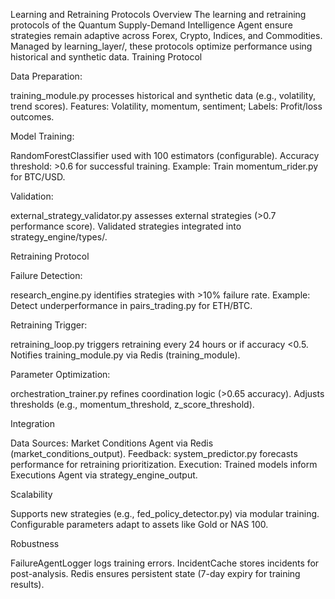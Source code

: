 Learning and Retraining Protocols
Overview
The learning and retraining protocols of the Quantum Supply-Demand Intelligence Agent ensure strategies remain adaptive across Forex, Crypto, Indices, and Commodities. Managed by learning_layer/, these protocols optimize performance using historical and synthetic data.
Training Protocol

Data Preparation:

training_module.py processes historical and synthetic data (e.g., volatility, trend scores).
Features: Volatility, momentum, sentiment; Labels: Profit/loss outcomes.


Model Training:

RandomForestClassifier used with 100 estimators (configurable).
Accuracy threshold: >0.6 for successful training.
Example: Train momentum_rider.py for BTC/USD.


Validation:

external_strategy_validator.py assesses external strategies (>0.7 performance score).
Validated strategies integrated into strategy_engine/types/.



Retraining Protocol

Failure Detection:

research_engine.py identifies strategies with >10% failure rate.
Example: Detect underperformance in pairs_trading.py for ETH/BTC.


Retraining Trigger:

retraining_loop.py triggers retraining every 24 hours or if accuracy <0.5.
Notifies training_module.py via Redis (training_module).


Parameter Optimization:

orchestration_trainer.py refines coordination logic (>0.65 accuracy).
Adjusts thresholds (e.g., momentum_threshold, z_score_threshold).



Integration

Data Sources: Market Conditions Agent via Redis (market_conditions_output).
Feedback: system_predictor.py forecasts performance for retraining prioritization.
Execution: Trained models inform Executions Agent via strategy_engine_output.

Scalability

Supports new strategies (e.g., fed_policy_detector.py) via modular training.
Configurable parameters adapt to assets like Gold or NAS 100.

Robustness

FailureAgentLogger logs training errors.
IncidentCache stores incidents for post-analysis.
Redis ensures persistent state (7-day expiry for training results).
